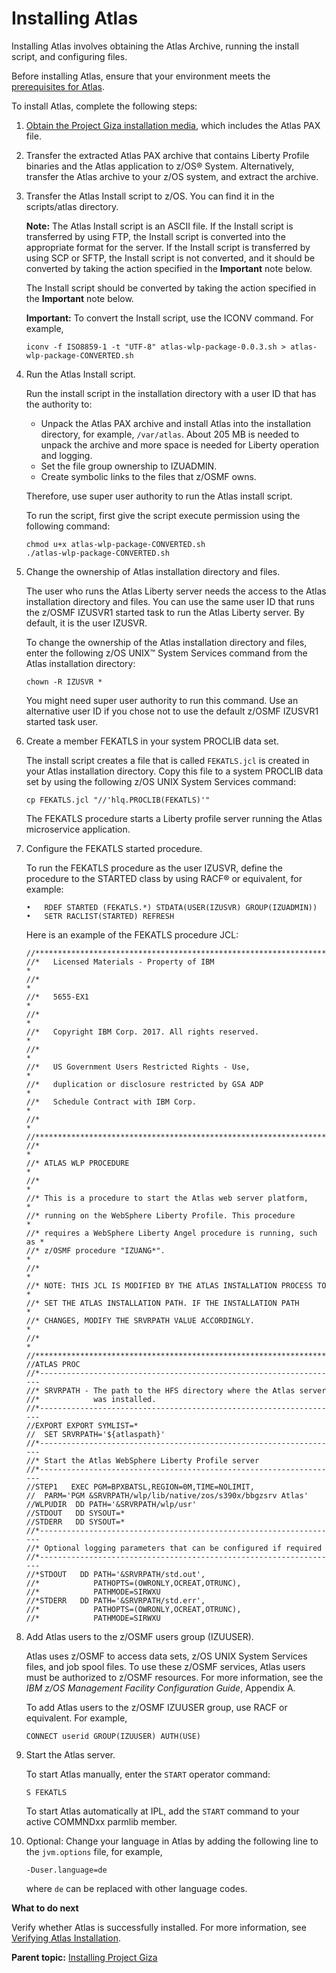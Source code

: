 # Installing Atlas

Installing Atlas involves obtaining the Atlas Archive, running the install script, and configuring files.

Before installing Atlas, ensure that your environment meets the [prerequisites for Atlas](topics/atlas-prereqs.md).

To install Atlas, complete the following steps:

1. [Obtain the Project Giza installation media](installing.md), which includes the Atlas PAX file.

2. Transfer the extracted Atlas PAX archive that contains Liberty Profile binaries and the Atlas application to z/OS® System. Alternatively, transfer the Atlas archive to your z/OS system, and extract the archive.

3. Transfer the Atlas Install script to z/OS. You can find it in the scripts/atlas directory.

     **Note:** The Atlas Install script is an ASCII file. If the Install script is transferred by using FTP, the Install script is converted into the appropriate format for the server. If the Install script is transferred by using SCP or SFTP, the Install script is not converted, and it should be converted by taking the action specified in the **Important** note below.

     The Install script should be converted by taking the action specified in the **Important** note below.

     **Important:** To convert the Install script, use the ICONV command. For example,

    ```
    iconv -f ISO8859-1 -t "UTF-8" atlas-wlp-package-0.0.3.sh > atlas-wlp-package-CONVERTED.sh
    ```

4. Run the Atlas Install script.

    Run the install script in the installation directory with a user ID that has the authority to:

    -   Unpack the Atlas PAX archive and install Atlas into the installation directory, for example, `/var/atlas`. About 205 MB is needed to unpack the archive and more space is needed for Liberty operation and logging.
    -   Set the file group ownership to IZUADMIN.
    -   Create symbolic links to the files that z/OSMF owns.  

    Therefore, use super user authority to run the Atlas install script.

    To run the script, first give the script execute permission using the following command:

    ```
    chmod u+x atlas-wlp-package-CONVERTED.sh
    ./atlas-wlp-package-CONVERTED.sh
    ```
    

4. Change the ownership of Atlas installation directory and files.

    The user who runs the Atlas Liberty server needs the access to the Atlas installation directory and files. You can use the same user ID that runs the z/OSMF IZUSVR1 started task to run the Atlas Liberty server. By default, it is the user IZUSVR.

    To change the ownership of the Atlas installation directory and files, enter the following z/OS UNIX™ System Services command from the Atlas installation directory:

    ```
    chown -R IZUSVR *
    ```

    You might need super user authority to run this command. Use an alternative user ID if you chose not to use the default z/OSMF IZUSVR1 started task user.

5. Create a member FEKATLS in your system PROCLIB data set.

    The install script creates a file that is called `FEKATLS.jcl` is created in your Atlas installation directory. Copy this file to a system PROCLIB data set by using the following z/OS UNIX System Services command:

    ```
    cp FEKATLS.jcl "//'hlq.PROCLIB(FEKATLS)'"
    ```

    The FEKATLS procedure starts a Liberty profile server running the Atlas microservice application.

6. Configure the FEKATLS started procedure.

    To run the FEKATLS procedure as the user IZUSVR, define the procedure to the STARTED class by using RACF® or equivalent, for example:

    ```
    •	RDEF STARTED (FEKATLS.*) STDATA(USER(IZUSVR) GROUP(IZUADMIN))
    •	SETR RACLIST(STARTED) REFRESH
    ```

    Here is an example of the FEKATLS procedure JCL:

    ```
    //********************************************************************
    //*   Licensed Materials - Property of IBM                           *
    //*                                                                  *
    //*   5655-EX1                                                       *
    //*                                                                  *
    //*   Copyright IBM Corp. 2017. All rights reserved.                 *
    //*                                                                  *
    //*   US Government Users Restricted Rights - Use,                   *
    //*   duplication or disclosure restricted by GSA ADP                *
    //*   Schedule Contract with IBM Corp.                               *
    //*                                                                  *
    //********************************************************************
    //*                                                                  *
    //* ATLAS WLP PROCEDURE                                              *
    //*                                                                  *
    //* This is a procedure to start the Atlas web server platform,      *
    //* running on the WebSphere Liberty Profile. This procedure         *
    //* requires a WebSphere Liberty Angel procedure is running, such as *
    //* z/OSMF procedure "IZUANG*".                                      *
    //*                                                                  *
    //* NOTE: THIS JCL IS MODIFIED BY THE ATLAS INSTALLATION PROCESS TO  *
    //* SET THE ATLAS INSTALLATION PATH. IF THE INSTALLATION PATH        *
    //* CHANGES, MODIFY THE SRVRPATH VALUE ACCORDINGLY.                  *
    //*                                                                  *
    //********************************************************************
    //ATLAS PROC
    //*-------------------------------------------------------------------
    //* SRVRPATH - The path to the HFS directory where the Atlas server
    //*            was installed.
    //*-------------------------------------------------------------------
    //EXPORT EXPORT SYMLIST=*
    //  SET SRVRPATH='${atlaspath}'
    //*-------------------------------------------------------------------
    //* Start the Atlas WebSphere Liberty Profile server
    //*-------------------------------------------------------------------
    //STEP1   EXEC PGM=BPXBATSL,REGION=0M,TIME=NOLIMIT,
    //  PARM='PGM &SRVRPATH/wlp/lib/native/zos/s390x/bbgzsrv Atlas'
    //WLPUDIR  DD PATH='&SRVRPATH/wlp/usr'
    //STDOUT   DD SYSOUT=*
    //STDERR   DD SYSOUT=*
    //*-------------------------------------------------------------------
    //* Optional logging parameters that can be configured if required
    //*-------------------------------------------------------------------
    //*STDOUT   DD PATH='&SRVRPATH/std.out',
    //*            PATHOPTS=(OWRONLY,OCREAT,OTRUNC),
    //*            PATHMODE=SIRWXU
    //*STDERR   DD PATH='&SRVRPATH/std.err',
    //*            PATHOPTS=(OWRONLY,OCREAT,OTRUNC),
    //*            PATHMODE=SIRWXU                                              

    ```

7. Add Atlas users to the z/OSMF users group \(IZUUSER\).

    Atlas uses z/OSMF to access data sets, z/OS UNIX System Services files, and job spool files. To use these z/OSMF services, Atlas users must be authorized to z/OSMF resources. For more information, see the *IBM z/OS Management Facility Configuration Guide*, Appendix A.

    To add Atlas users to the z/OSMF IZUUSER group, use RACF or equivalent. For example,

    ```
    CONNECT userid GROUP(IZUUSER) AUTH(USE)
    ```

8. Start the Atlas server.

    To start Atlas manually, enter the `START` operator command:

    ```
    S FEKATLS
    ```

    To start Atlas automatically at IPL, add the `START` command to your active COMMNDxx parmlib member.

9. Optional: Change your language in Atlas by adding the following line to the `jvm.options` file, for example,

    ```
    -Duser.language=de
    ```

    where `de` can be replaced with other language codes.

**What to do next**

Verify whether Atlas is successfully installed. For more information, see [Verifying Atlas Installation](atlas-verifyinstal.md).

**Parent topic:** [Installing Project Giza](../topics/installandconfig.md)
